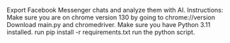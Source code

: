 Export Facebook Messenger chats and analyze them with AI.
Instructions:
Make sure you are on chrome version 130 by going to chrome://version
Download main.py and chromedriver.
Make sure you have Python 3.11 installed.
run pip install -r requirements.txt
run the python script.
